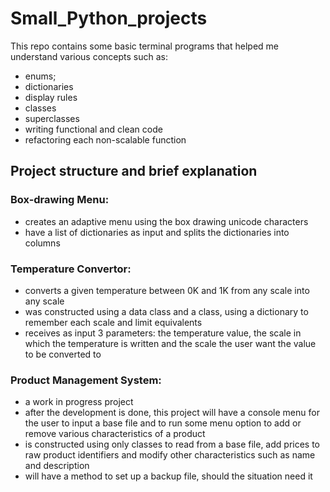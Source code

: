 # Small_Python_projects

This repo contains some basic terminal programs that helped me understand various concepts such as:

- enums;
- dictionaries
- display rules
- classes
- superclasses
- writing functional and clean code
- refactoring each non-scalable function

## Project structure and brief explanation
### Box-drawing Menu:

- creates an adaptive menu using the box drawing unicode characters
- have a list of dictionaries as input and splits the dictionaries into columns

### Temperature Convertor:

- converts a given temperature between 0K and 1K from any scale into any scale
- was constructed using a data class and a class, using a dictionary to remember each scale and limit equivalents
- receives as input 3 parameters: the temperature value, the scale in which the temperature is written and the scale the
  user want the value to be converted to

### Product Management System:

- a work in progress project
- after the development is done, this project will have a console menu for the user to input a base file and to run some menu option to add or remove various characteristics of a product
- is constructed using only classes to read from a base file, add prices to raw product identifiers and modify other characteristics such as name and description
- will have a method to set up a backup file, should the situation need it
